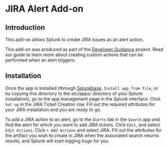 # JIRA Alert Add-on

## Introduction

This add-on allows Splunk to create JIRA issues as an alert action.

This add-on was produced as part of the
[Developer Guidance](http://dev.splunk.com/goto/alerting) project. Read our
guide to learn more about creating custom actions that can be performed when an
alert triggers.

## Installation

Once the app is installed (through [Splunkbase](https://splunkbase.splunk.com),
`Install app from file`, or by copying this directory to the etc/apps/ directory
of your Splunk installation), go to the app management page in the Splunk
interface. Click `Set up` in the JIRA Ticket Creation row. Fill out the required
attributes for your JIRA installation and you are ready to go.

To add a JIRA action to an alert, go to the `Alerts` tab in the `Search` app and
find the alert for which you want to add JIRA tickets. Click `Edit`, and select
`Edit Actions`. Click `+ Add Actions` and select JIRA. Fill out the attributes
for the artifact you wish to create in JIRA when the associated search returns
results, and Splunk will start logging bugs for you.
